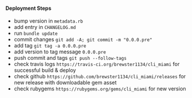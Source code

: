 #### Deployment Steps
* bump version in `metadata.rb`
* add entry in `CHANGELOG.md`
* run `bundle update`
* commit changes `git add -A; git commit -m "0.0.0.pre"`
* add tag `git tag -a 0.0.0.pre`
* add version to tag message `0.0.0.pre`
* push commit and tags `git push --follow-tags`
* check travis logs `https://travis-ci.org/brewster1134/cli_miami` for successful build & deploy
* check github `https://github.com/brewster1134/cli_miami/releases` for new release with downloadable gem asset
* check rubygems `https://rubygems.org/gems/cli_miami` for new version
